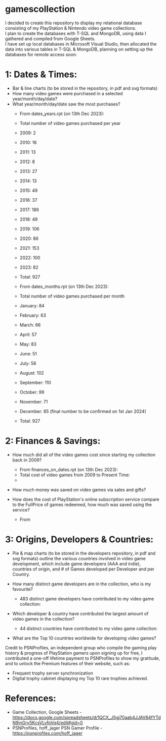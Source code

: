 # gamescollection

I decided to create this repository to display my relational database consisting of my PlayStation & Nintendo video game collections.  
I plan to create the databases with T-SQL and MongoDB, using data I gathered and compiled from Google Sheets.  
I have set up local databases in Microsoft Visual Studio, then allocated the data into various tables in T-SQL & MongoDB, planning on setting up the databases
for remote access soon:

# 1: Dates & Times:  
*	Bar & line charts (to be stored in the repository, in pdf and svg formats)  
*	How many video games were purchased in a selected year/month/day/date?    
*   What year/month/day/date saw the most purchases?
    * From dates_years.rpt (on 13th Dec 2023):
	* Total number of video games purchased per year
	* 2009: 2  
	* 2010: 16  
	* 2011: 13  
	* 2012: 8  
	* 2013: 27  
	* 2014: 13  
	* 2015: 49  
	* 2016: 37  
	* 2017: 186  
	* 2018: 49  
	* 2019: 106  
	* 2020: 86  
	* 2021: 153  
	* 2022: 100  
	* 2023: 82  
	* Total: 927  

	* From dates_months.rpt (on 13th Dec 2023):
	* Total number of video games purchased per month
	* January: 84  
	* February: 63  
	* March: 66  
	* April: 57  
	* May: 83  
	* June: 51  
	* July: 56  
	* August: 102  
	* September: 110  
	* October: 99  
	* November: 71  
	* December: 85 (final number to be confirmed on 1st Jan 2024)  
	* Total: 927
	  

# 2: Finances & Savings:  
*	How much did all of the video games cost since starting my collection back in 2009?  
    * From finances_on_dates.rpt (on 13th Dec 2023):
	* Total cost of video games from 2009 to Present Time:
	* 
  
*	How much money was saved on video games via sales and gifts?  

	
*	How does the cost of PlayStation's online subscription service compare to the FullPrice of games redeemed, how much was saved using the service?  
    * From 
		

# 3: Origins, Developers & Countries:  
*	Pie & map charts (to be stored in the developers repository, in pdf and svg formats) outline the various countries involved in video game development, which include game developers (AAA and indie), countries of origin, and # of Games developed per Developer and per Country.  
*	How many distinct game developers are in the collection, who is my favourite?  
	* 483 distinct game developers have contributed to my video game collection:  

*	Which developer & country have contributed the largest amount of video games in the collection?  
	* 44 distinct countries have contributed to my video game collection:  

*	What are the Top 10 countries worldwide for developing video games?  

Credit to PSNProfiles, an independent group who compile the gaming play history & progress of PlayStation gamers
upon signing up for free, I contributed a one-off lifetime payment to PSNProfiles to show my gratitude, and to unlock the Premium features of their
website, such as:  
* Frequent trophy server synchronization  
* Digital trophy cabinet displaying my Top 10 rare trophies achieved.

# References:  
* Game Collection, Google Sheets -  
https://docs.google.com/spreadsheets/d/1QCX_JSgj70aab4JJAV64fYTdN9jnGrv5KcsVLvfoVq4/edit#gid=0  
* PSNProfiles, hoff_jager PSN Gamer Profile -  
https://psnprofiles.com/hoff_jager  